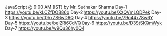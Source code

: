 JavaScript @ 9:00 AM (IST) by Mr. Sudhakar Sharma
 Day-1 https://youtu.be/kLCZfDOB86o
 Day-2 https://youtu.be/XzQVmLQDPek
 Day-3 https://youtu.be/t0hxZS6wD6Q
 Day-4 https://youtu.be/79o44x78w6Y
 Day-5 https://youtu.be/beI2Ri6CdVQ
 Day-6 https://youtu.be/D3StSKQmWyk
 Day-7 https://youtu.be/w9Qu36hy0Q4